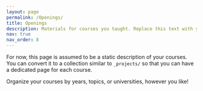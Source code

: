 ```yaml
---
layout: page
permalink: /Openings/
title: Openings
description: Materials for courses you taught. Replace this text with your description.
nav: true
nav_order: 8
---
```


For now, this page is assumed to be a static description of your courses. You can convert it to a collection similar to `_projects/` so that you can have a dedicated page for each course.

Organize your courses by years, topics, or universities, however you like!
